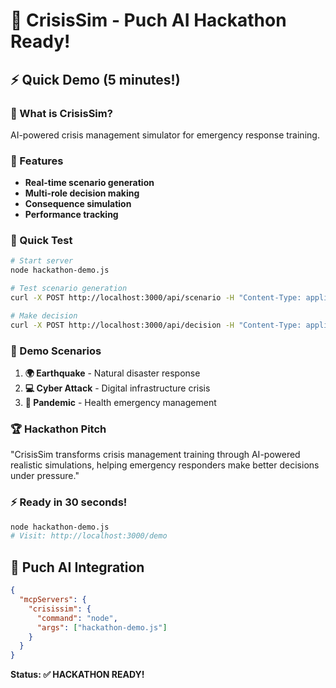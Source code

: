 # 🚨 CrisisSim - Puch AI Hackathon Ready!

## ⚡ Quick Demo (5 minutes!)

### 🎯 What is CrisisSim?
AI-powered crisis management simulator for emergency response training.

### 🚀 Features
- **Real-time scenario generation** 
- **Multi-role decision making**
- **Consequence simulation**
- **Performance tracking**

### 📱 Quick Test
```bash
# Start server
node hackathon-demo.js

# Test scenario generation
curl -X POST http://localhost:3000/api/scenario -H "Content-Type: application/json" -d '{"type":"earthquake"}'

# Make decision  
curl -X POST http://localhost:3000/api/decision -H "Content-Type: application/json" -d '{"sessionId":"123","decision":"Deploy rescue teams","role":"Commander"}'
```

### 🎪 Demo Scenarios
1. **🌍 Earthquake** - Natural disaster response
2. **💻 Cyber Attack** - Digital infrastructure crisis  
3. **🦠 Pandemic** - Health emergency management

### 🏆 Hackathon Pitch
"CrisisSim transforms crisis management training through AI-powered realistic simulations, helping emergency responders make better decisions under pressure."

### ⚡ Ready in 30 seconds!
```bash
node hackathon-demo.js
# Visit: http://localhost:3000/demo
```

## 🎯 Puch AI Integration
```json
{
  "mcpServers": {
    "crisissim": {
      "command": "node", 
      "args": ["hackathon-demo.js"]
    }
  }
}
```

**Status: ✅ HACKATHON READY!**